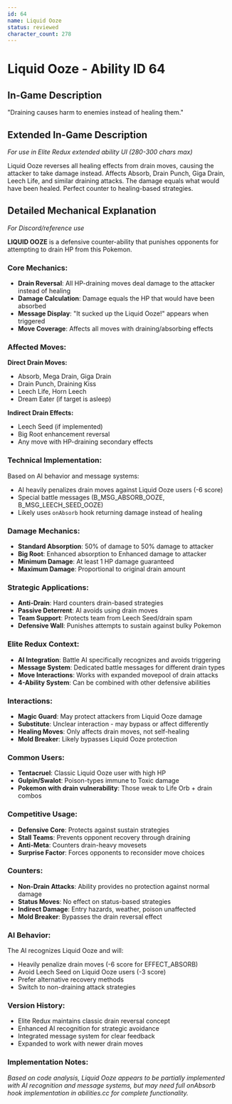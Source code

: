 ```yaml
---
id: 64
name: Liquid Ooze
status: reviewed
character_count: 278
---
```


# Liquid Ooze - Ability ID 64

## In-Game Description
"Draining causes harm to enemies instead of healing them."

## Extended In-Game Description
*For use in Elite Redux extended ability UI (280-300 chars max)*

Liquid Ooze reverses all healing effects from drain moves, causing the attacker to take damage instead. Affects Absorb, Drain Punch, Giga Drain, Leech Life, and similar draining attacks. The damage equals what would have been healed. Perfect counter to healing-based strategies.

## Detailed Mechanical Explanation
*For Discord/reference use*

**LIQUID OOZE** is a defensive counter-ability that punishes opponents for attempting to drain HP from this Pokemon.

### Core Mechanics:
- **Drain Reversal**: All HP-draining moves deal damage to the attacker instead of healing
- **Damage Calculation**: Damage equals the HP that would have been absorbed
- **Message Display**: "It sucked up the Liquid Ooze!" appears when triggered
- **Move Coverage**: Affects all moves with draining/absorbing effects

### Affected Moves:
**Direct Drain Moves:**
- Absorb, Mega Drain, Giga Drain
- Drain Punch, Draining Kiss
- Leech Life, Horn Leech
- Dream Eater (if target is asleep)

**Indirect Drain Effects:**
- Leech Seed (if implemented)
- Big Root enhancement reversal
- Any move with HP-draining secondary effects

### Technical Implementation:
Based on AI behavior and message systems:
- AI heavily penalizes drain moves against Liquid Ooze users (-6 score)
- Special battle messages (B_MSG_ABSORB_OOZE, B_MSG_LEECH_SEED_OOZE)
- Likely uses `onAbsorb` hook returning damage instead of healing

### Damage Mechanics:
- **Standard Absorption**: 50% of damage to 50% damage to attacker
- **Big Root**: Enhanced absorption to Enhanced damage to attacker  
- **Minimum Damage**: At least 1 HP damage guaranteed
- **Maximum Damage**: Proportional to original drain amount

### Strategic Applications:
- **Anti-Drain**: Hard counters drain-based strategies
- **Passive Deterrent**: AI avoids using drain moves
- **Team Support**: Protects team from Leech Seed/drain spam
- **Defensive Wall**: Punishes attempts to sustain against bulky Pokemon

### Elite Redux Context:
- **AI Integration**: Battle AI specifically recognizes and avoids triggering
- **Message System**: Dedicated battle messages for different drain types
- **Move Interactions**: Works with expanded movepool of drain attacks
- **4-Ability System**: Can be combined with other defensive abilities

### Interactions:
- **Magic Guard**: May protect attackers from Liquid Ooze damage
- **Substitute**: Unclear interaction - may bypass or affect differently
- **Healing Moves**: Only affects drain moves, not self-healing
- **Mold Breaker**: Likely bypasses Liquid Ooze protection

### Common Users:
- **Tentacruel**: Classic Liquid Ooze user with high HP
- **Gulpin/Swalot**: Poison-types immune to Toxic damage
- **Pokemon with drain vulnerability**: Those weak to Life Orb + drain combos

### Competitive Usage:
- **Defensive Core**: Protects against sustain strategies
- **Stall Teams**: Prevents opponent recovery through draining
- **Anti-Meta**: Counters drain-heavy movesets
- **Surprise Factor**: Forces opponents to reconsider move choices

### Counters:
- **Non-Drain Attacks**: Ability provides no protection against normal damage
- **Status Moves**: No effect on status-based strategies
- **Indirect Damage**: Entry hazards, weather, poison unaffected
- **Mold Breaker**: Bypasses the drain reversal effect

### AI Behavior:
The AI recognizes Liquid Ooze and will:
- Heavily penalize drain moves (-6 score for EFFECT_ABSORB)
- Avoid Leech Seed on Liquid Ooze users (-3 score)
- Prefer alternative recovery methods
- Switch to non-draining attack strategies

### Version History:
- Elite Redux maintains classic drain reversal concept
- Enhanced AI recognition for strategic avoidance
- Integrated message system for clear feedback
- Expanded to work with newer drain moves

### Implementation Notes:
*Based on code analysis, Liquid Ooze appears to be partially implemented with AI recognition and message systems, but may need full onAbsorb hook implementation in abilities.cc for complete functionality.*